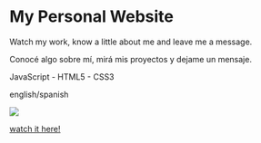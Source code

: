 # My Personal Website


Watch my work, know a little about me and leave me a message.

Conocé algo sobre mí, mirá mis proyectos y dejame un mensaje.


JavaScript - HTML5 - CSS3

english/spanish  

  
<img src='https://i.ibb.co/9ccRPsN/mili.jpg'>

[watch it here!](https://miligaleano.github.io/MyWebsite/)


